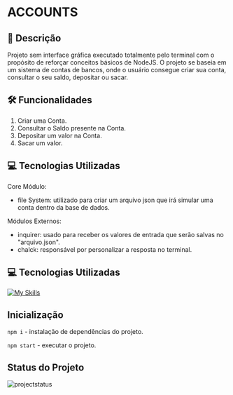 # ACCOUNTS

## 📝 Descrição

Projeto sem interface gráfica executado totalmente pelo terminal com o propósito de reforçar conceitos básicos de NodeJS.
O projeto se baseia em um sistema de contas de bancos, onde o usuário consegue criar sua conta, consultar o seu saldo, depositar ou sacar.

## 🛠️ Funcionalidades

1. Criar uma Conta.
2. Consultar o Saldo presente na Conta.
3. Depositar um valor na Conta.
4. Sacar um valor.

## 💻 Tecnologias Utilizadas

Core Módulo:

- file System: utilizado para criar um arquivo json que irá simular uma conta dentro da base de dados.

Módulos Externos:

- inquirer: usado para receber os valores de entrada que serão salvas no "arquivo.json".
- chalck: responsável por personalizar a resposta no terminal.

## 💻 Tecnologias Utilizadas

[![My Skills](https://skillicons.dev/icons?i=js,nodejs)](https://skillicons.dev)

## Inicialização

`npm i` - instalação de dependências do projeto.

`npm start` - executar o projeto.

## Status do Projeto

<img alt="projectstatus" src="https://img.shields.io/badge/Status do Projeto-Em Desenvolvimento-orange">
